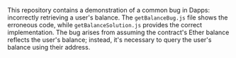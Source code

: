 This repository contains a demonstration of a common bug in Dapps: incorrectly retrieving a user's balance.  The `getBalanceBug.js` file shows the erroneous code, while `getBalanceSolution.js` provides the correct implementation.  The bug arises from assuming the contract's Ether balance reflects the user's balance; instead, it's necessary to query the user's balance using their address.